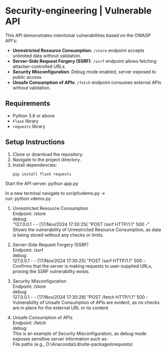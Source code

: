 # Security-engineering | Vulnerable API 

This API demonstrates intentional vulnerabilities based on the OWASP API's:
- **Unrestricted Resource Consumption**: `/store` endpoint accepts unlimited data without validation.
- **Server-Side Request Forgery (SSRF)**: `/ssrf` endpoint allows fetching attacker-controlled URLs.
- **Security Misconfiguration**: Debug mode enabled, server exposed to public access.
- **Unsafe Consumption of APIs**: `/fetch` endpoint consumes external APIs without validation.

## Requirements

- Python 3.8 or above
- `Flask` library
- `requests` library

## Setup Instructions

1. Clone or download the repository.
2. Navigate to the project directory.
3. Install dependencies:
   ```bash
   pip install flask requests

Start the API server:
python app.py

In a new terminal navigate to script\vdemo.py -><br>
run: python vdemo.py<br>

1. Unrestricted Resource Consumption<br>
Endpoint: /store<br>
debug:<br>
"127.0.0.1 - - [17/Nov/2024 17:30:25] "POST /ssrf HTTP/1.1" 500 -"<br>
Shows the vulnerability of Unrestricted Resource Consumption, as data is being stored without any checks or limits.

2. Server-Side Request Forgery (SSRF)<br>
Endpoint: /ssrf<br>
debug:<br>
127.0.0.1 - - [17/Nov/2024 17:30:25] "POST /ssrf HTTP/1.1" 500 -<br>
Confirms that the server is making requests to user-supplied URLs, proving the SSRF vulnerability exists.


3. Security Misconfiguration<br>
Endpoint: /store<br>
debug:<br>
127.0.0.1 - - [17/Nov/2024 17:30:29] "POST /fetch HTTP/1.1" 500 -<br>
Vulnerability of Unsafe Consumption of APIs are evident, as no checks are in place for the external URL or its content

4. Unsafe Consumption of APIs<br>
Endpoint: /fetch<br>
debug:<br>
This is an example of Security Misconfiguration, as debug mode exposes sensitive server information such as:<br>
File paths (e.g., D:\Anaconda\Lib\site-packages\requests)
